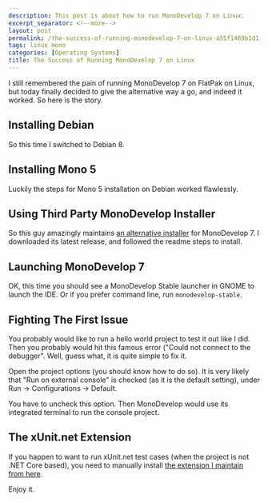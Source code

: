 ```yaml
---
description: This post is about how to run MonoDevelop 7 on Linux.
excerpt_separator: <!--more-->
layout: post
permalink: /the-success-of-running-monodevelop-7-on-linux-a55f1469b1d1
tags: linux mono
categories: [Operating Systems]
title: The Success of Running MonoDevelop 7 on Linux
---
```

I still remembered the pain of running MonoDevelop 7 on FlatPak on Linux, but today finally decided to give the alternative way a go, and indeed it worked. So here is the story.
<!--more-->

## Installing Debian
So this time I switched to Debian 8.

## Installing Mono 5
Luckily the steps for Mono 5 installation on Debian worked flawlessly.

## Using Third Party MonoDevelop Installer
So this guy amazingly maintains [an alternative installer](https://github.com/cra0zy/monodevelop-run-installer) for MonoDevelop 7. I downloaded its latest release, and followed the readme steps to install.

## Launching MonoDevelop 7
OK, this time you should see a MonoDevelop Stable launcher in GNOME to launch the IDE. Or if you prefer command line, run `monodevelop-stable`.

## Fighting The First Issue

You probably would like to run a hello world project to test it out like I did. Then you probably would hit this famous error ("Could not connect to the debugger". Well, guess what, it is quite simple to fix it.

Open the project options (you should know how to do so). It is very likely that "Run on external console" is checked (as it is the default setting), under Run -> Configurations -> Default.

You have to uncheck this option. Then MonoDevelop would use its integrated terminal to run the console project.

## The xUnit.net Extension

If you happen to want to run xUnit.net test cases (when the project is not .NET Core based), you need to manually install [the extension I maintain from here](https://github.com/xunit/xamarinstudio.xunit).

Enjoy it.
